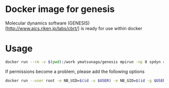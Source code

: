 # Docker image for genesis
Molecular dynamics software (GENESIS)[http://www.aics.riken.jp/labs/cbrt/] is ready for use within docker

# Usage

```bash
docker run --rm -v $(pwd):/work ymatsunaga/genesis mpirun -np 8 spdyn run.inp
```

If permissions become a problem, please add the following options

```bash
docker run --user root -e NB_UID=$(id -u $USER) -e NB_GID=$(id -g $USER) --rm -v $(pwd):/work ymatsunaga/genesis mpirun -np 8 spdyn run.inp
```

